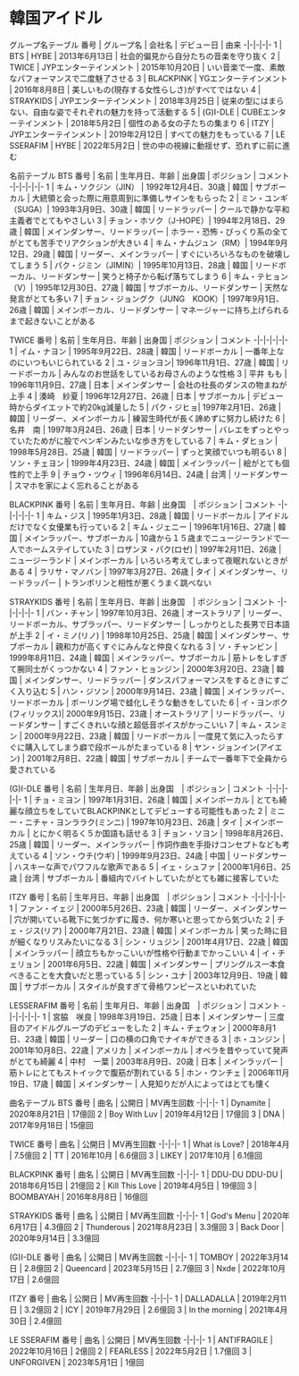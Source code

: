 # 韓国アイドル


グループ名テーブル
番号 | グループ名 | 会社名 | デビュー日 | 由来
-|-|-|-|-
1 | BTS | HYBE | 2013年6月13日 | 社会的偏見から自分たちの音楽を守り抜く
2 | TWICE | JYPエンターテインメント | 2015年10月20日 | いい音楽で一度、素敵なパフォーマンスで二度魅了させる
3 | BLACKPINK | YGエンターテインメント | 2016年8月8日 | 美しいもの(現存する女性らしさ)がすべてではない
4 | STRAYKIDS | JYPエンターテインメント | 2018年3月25日 | 従来の型にはまらない、自由な姿でそれぞれの魅力を持って活動する
5 | (G)I-DLE | CUBEエンターテインメント | 2018年5月2日 | 個性のある女の子たちの集まり
6 | ITZY | JYPエンターテインメント | 2019年2月12日 | すべての魅力をもっている
7 | LE SSERAFIM | HYBE | 2022年5月2日 | 世の中の視線に動揺せず、恐れずに前に進む


名前テーブル
BTS
番号 | 名前 | 生年月日、年齢 | 出身国 | ポジション | コメント
-|-|-|-|-|-
1 | キム・ソクジン（JIN） | 1992年12月4日、30歳 | 韓国 | サブボーカル | 大統領と会った際に用意周到に準備しサインをもらった
2 | ミン・ユンギ（SUGA）| 1993年3月9日、30歳 | 韓国 | リードラッパー | クールで静かな平和主義者でとてもやさしい
3 | チョン・ホソク（J-HOPE）| 1994年2月18日、29歳 | 韓国 | メインダンサー、リードラッパー | ホラー・恐怖・びっくり系の全てがとても苦手でリアクションが大きい
4 | キム・ナムジュン（RM）| 1994年9月12日、29歳 | 韓国 | リーダー、メインラッパー | すぐにいろいろなものを破壊してしまう
5 | パク・ジミン（JIMIN）| 1995年10月13日、28歳 | 韓国 | リードボーカル、リードダンサー | 笑うと椅子から転げ落ちてしまう
6 | キム・テヒョン（V）| 1995年12月30日、27歳 | 韓国 | サブボーカル、リードダンサー | 天然な発言がとても多い
7 | チョン・ジョングク（JUNG　KOOK）| 1997年9月1日、26歳 | 韓国 | メインボーカル、リードダンサー | マネージャーに持ち上げられるまで起きないことがある


TWICE
番号 | 名前 | 生年月日、年齢 | 出身国 | ポジション | コメント
-|-|-|-|-|-
1 | イム・ナヨン | 1995年9月22日、28歳 | 韓国 | リードボーカル | 一番年上なのにいつもいじられている
2 | ユ・ジョンヨン| 1996年11月1日、27歳 | 韓国 | リードボーカル | みんなのお世話をしているお母さんのような性格
3 | 平井 もも | 1996年11月9日、27歳 | 日本 | メインダンサー | 会社の社長のダンスの物まねが上手
4 | 湊崎　紗夏 | 1996年12月27日、26歳 | 日本 | サブボーカル | デビュー時からダイエットで約20kg減量した
5 | パク・ジヒョ| 1997年2月1日、26歳 | 韓国 | リーダー、メインボーカル | 練習生時代が長く諦めずに努力し続けた
6 | 名井　南 | 1997年3月24日、26歳 | 日本 | リードダンサー | バレエをずっとやっていたためがに股でペンギンみたいな歩き方をしている
7 | キム・ダヒョン | 1998年5月28日、25歳 | 韓国 | リードラッパー | ずっと笑顔でいつも明るい
8 | ソン・チェヨン | 1999年4月23日、24歳 | 韓国 | メインラッパー | 絵がとても個性的で上手
9 | チョウ・ツウィ | 1996年6月14日、24歳 | 台湾 | リードダンサー | スマホを家によく忘れることがある


BLACKPINK
番号 | 名前 | 生年月日、年齢 | 出身国　| ポジション | コメント
-|-|-|-|-|-
1 | キム・ジス | 1995年1月3日、28歳 | 韓国 | リードボーカル | アイドルだけでなく女優業も行っている
2 | キム・ジェニー | 1996年1月16日、27歳 | 韓国 | メインラッパー、サブボーカル | 10歳から１５歳までニュージーランドで一人でホームステイしていた
3 | ロザンヌ・パク(ロゼ) | 1997年2月11日、26歳 | ニュージーランド | メインボーカル | いろいろ考えてしまって夜眠れないときがある
4 | ラリサ・マノバン | 1997年3月27日、26歳 | タイ | メインダンサー、リードラッパー | トランポリンと相性が悪くうまく跳べない


STRAYKIDS
番号 | 名前 | 生年月日、年齢 | 出身国　| ポジション | コメント
-|-|-|-|-|-
1 | バン・チャン | 1997年10月3日、26歳 | オーストラリア | リーダー、リードボーカル、サブラッパー、リードダンサー | しっかりとした長男で日本語が上手
2 | イ・ミノ(リノ) | 1998年10月25日、25歳 | 韓国 | メインダンサー、サブボーカル | 親和力が高くすぐにみんなと仲良くなれる
3 | ソ・チャンビン | 1999年8月11日、24歳 | 韓国 | メインラッパー、サブボーカル | 筋トレをしすぎて腕同士がくっつかない
4 | ファン・ヒョンジン | 2000年3月20日、23歳 | 韓国 | メインダンサー、リードラッパー | ダンスパフォーマンスをするときにすごく入り込む
5 | ハン・ジソン | 2000年9月14日、23歳 | 韓国 | メインラッパー、リードボーカル | ボーリング場で蛙化しそうな動きをしていた
6 | イ・ヨンボク(フィリックス)| 2000年9月15日、23歳 | オーストラリア | リードラッパー、リードダンサー | すごくきれいな顔と超低音ボイスがかっこいい
7 | キム・スンミン | 2000年9月22日、23歳 | 韓国 | リードボーカル | 一度見て気に入ったらすぐに購入してしまう癖で段ボールがたまっている
8 | ヤン・ジョンイン(アイエン) | 2001年2月8日、22歳 | 韓国 | サブボーカル | チームで一番年下で全員から愛されている


(G)I-DLE
番号 | 名前 | 生年月日、年齢 | 出身国　| ポジション | コメント
-|-|-|-|-|-
1 | チョ・ミヨン | 1997年1月31日、26歳 | 韓国 | メインボーカル | とても綺麗な顔立ちをしていてBLACKPINKとしてデビューする可能性もあった
2 | ミニー・ニチャ・ヨンララク(ミンニ) | 1997年10月23日、26歳 | タイ | メインボーカル | とにかく明るく５か国語も話せる
3 | チョン・ソヨン | 1998年8月26日、25歳 | 韓国 | リーダー、メインラッパー | 作詞作曲を手掛けコンセプトなども考えている
4 | ソン・ウチ(ウギ) | 1999年9月23日、24歳 | 中国 | リードダンサー | ハスキーな声でパワフルな歌声である
5 | イェ・シュファ | 2000年1月6日、25歳 | 台湾 | サブボーカル | 番組内でバイトしていたがとても雑に接客していた


ITZY
番号 | 名前 | 生年月日、年齢 | 出身国　| ポジション | コメント
-|-|-|-|-|-
1 | ファン・イェジ | 2000年5月26日、23歳 | 韓国 | リーダー、メインダンサー | 穴が開いている靴下に気づかずに履き、何か寒いと思ってから気づいた
2 | チェ・ジス(リア) | 2000年7月21日、23歳 | 韓国 | メインボーカル | 笑った時に目が細くなりリスみたいになる
3 | シン・リュジン | 2001年4月17日、22歳 | 韓国 | メインラッパー | 顔立ちもかっこいいが性格や行動までかっこいい
4 | イ・チェリョン | 2001年6月5日、22歳 | 韓国 | メインダンサー | プリングルス一本食べきることを大食いだと思っている
5 | シン・ユナ | 2003年12月9日、19歳 | 韓国 | サブボーカル | スタイルが良すぎて骨格ワンピースといわれていた


LESSERAFIM
番号 | 名前 | 生年月日、年齢 | 出身国　| ポジション | コメント
-|-|-|-|-|-
1 | 宮脇　咲良 | 1998年3月19日、25歳 | 日本 | メインダンサー | 三度目のアイドルグループのデビューをした
2 | キム・チェウォン | 2000年8月1日、23歳 | 韓国 | リーダー | 口の横の口角でナイキができる
3 | ホ・ユンジン | 2001年10月8日、22歳 | アメリカ | メインボーカル | オペラを昔やっていて発声がとても綺麗
4 | 中村　一葉 | 2003年8月9日、20歳 | 日本 | メインラッパー | 筋トレにとてもストイックで腹筋が割れている
5 | ホン・ウンチェ | 2006年11月19日、17歳 | 韓国 | メインダンサー | 人見知りだが人によってはとても懐く


曲名テーブル
BTS
番号 | 曲名 | 公開日 | MV再生回数
-|-|-|-
1 | Dynamite | 2020年8月21日 | 17億回
2 | Boy With Luv | 2019年4月12日 | 17億回
3 | DNA | 2017年9月18日 | 15億回


TWICE
番号 | 曲名 | 公開日 | MV再生回数
-|-|-|-
1 | What is Love? | 2018年4月 | 7.5億回
2 | TT | 2016年10月 | 6.6億回
3 | LIKEY | 2017年10月 | 6.1億回


BLACKPINK
番号 | 曲名 | 公開日 | MV再生回数
-|-|-|-
1 | DDU-DU DDU-DU | 2018年6月15日 | 21億回
2 | Kill This Love | 2019年4月5日 | 19億回
3 | BOOMBAYAH | 2016年8月8日 | 16億回


STRAYKIDS
番号 | 曲名 | 公開日 | MV再生回数
-|-|-|-
1 | God's Menu | 2020年6月17日 | 4.3億回
2 | Thunderous | 2021年8月23日 | 3.3億回
3 | Back Door | 2020年9月14日 | 3.3億回


(G)I-DLE
番号 | 曲名 | 公開日 | MV再生回数
-|-|-|-
1 | TOMBOY | 2022年3月14日 | 2.8億回
2 | Queencard | 2023年5月15日 | 2.7億回
3 | Nxde | 2022年10月17日 | 2.6億回


ITZY
番号 | 曲名 | 公開日 | MV再生回数
-|-|-|-
1 | DALLADALLA | 2019年2月11日 | 3.2億回
2 | ICY | 2019年7月29日 | 2.6億回
3 | In the morning | 2021年4月30日 | 2.4億回


LE SSERAFIM
番号 | 曲名 | 公開日 | MV再生回数
-|-|-|-
1 | ANTIFRAGILE | 2022年10月16日 | 2億回
2 | FEARLESS | 2022年5月2日 | 1.7億回
3 | UNFORGIVEN | 2023年5月1日 | 1億回
